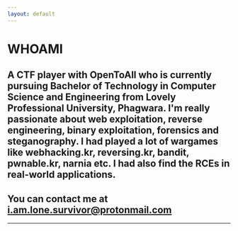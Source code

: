 ```yaml
---
layout: default
---
```


# **WHOAMI**

## A CTF player with OpenToAll who is currently pursuing Bachelor of Technology in Computer Science and Engineering from Lovely Professional University, Phagwara. I'm really passionate about web exploitation, reverse engineering, binary exploitation, forensics and steganography. I had played a lot of wargames like webhacking.kr, reversing.kr, bandit, pwnable.kr, narnia etc. I had also find the RCEs in real-world applications. 


## You can contact me at **i.am.lone.survivor@protonmail.com**

---

